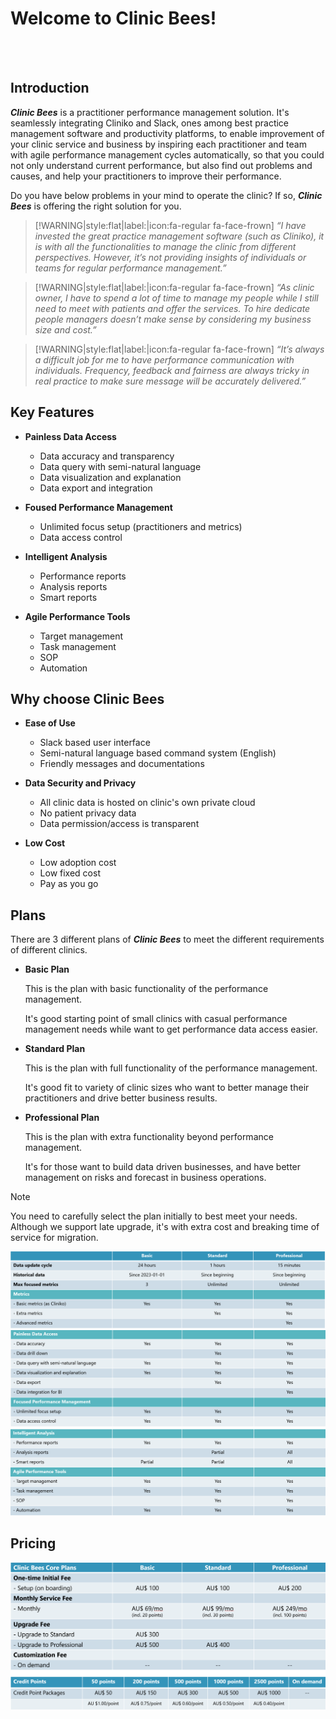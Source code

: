 # Welcome to Clinic Bees!

<br><br>

## Introduction

_**Clinic Bees**_ is a practitioner performance management solution.
It's seamlessly integrating Cliniko and Slack, ones among best practice management software and
productivity platforms, to enable improvement of your clinic service and business by
inspiring each practitioner and team with agile performance management cycles automatically,
so that you could not only understand current performance, but also find out problems and causes,
and help your practitioners to improve their performance.

Do you have below problems in your mind to operate the clinic?
If so, _**Clinic Bees**_ is offering the right solution for you.

>[!WARNING|style:flat|label:|icon:fa-regular fa-face-frown]
_“I have invested the great practice management software (such as Cliniko), it is with all the functionalities to manage the clinic from different perspectives.  However, it’s not providing insights of individuals or teams for regular performance management.”_

>[!WARNING|style:flat|label:|icon:fa-regular fa-face-frown]
_“As clinic owner, I have to spend a lot of time to manage my people while I still need to meet with patients and offer the services.  To hire dedicate people managers doesn’t make sense by considering my business size and cost.”_

>[!WARNING|style:flat|label:|icon:fa-regular fa-face-frown]
_“It’s always a difficult job for me to have performance communication with individuals.  Frequency, feedback and fairness are always tricky in real practice to make sure message will be accurately delivered.”_


## Key Features

* **Painless Data Access**
  * Data accuracy and transparency
  * Data query with semi-natural language
  * Data visualization and explanation
  * Data export and integration

* **Foused Performance Management**
  * Unlimited focus setup (practitioners and metrics)
  * Data access control

* **Intelligent Analysis**
  * Performance reports
  * Analysis reports
  * Smart reports

* **Agile Performance Tools**
  * Target management
  * Task management
  * SOP
  * Automation

## Why choose Clinic Bees

* **Ease of Use**
  * Slack based user interface
  * Semi-natural language based command system (English)
  * Friendly messages and documentations

* **Data Security and Privacy**
  * All clinic data is hosted on clinic's own private cloud
  * No patient privacy data
  * Data permission/access is transparent

* **Low Cost**
  * Low adoption cost
  * Low fixed cost
  * Pay as you go

## Plans

There are 3 different plans of _**Clinic Bees**_ to meet the different requirements of different clinics.

* **Basic Plan**

  This is the plan with basic functionality of the performance management.

  It's good starting point of small clinics with casual performance management needs while want to get performance data access easier.

* **Standard Plan**

  This is the plan with full functionality of the performance management.

  It's good fit to variety of clinic sizes who want to better manage their practitioners and drive better business results.

* **Professional Plan**

  This is the plan with extra functionality beyond performance management.

  It's for those want to build data driven businesses, and have better management on risks and forecast in business operations.

>[!NOTE]
You need to carefully select the plan initially to best meet your needs.  
Although we support late upgrade, it's with extra cost and breaking time of service for migration.

![Comparison of Plans 1](images/plans-1.png)
![Comparison of Plans 2](images/plans-2.png)
![Comparison of Plans 3](images/plans-3.png)


## Pricing

![Pricing](images/pricing.png)

